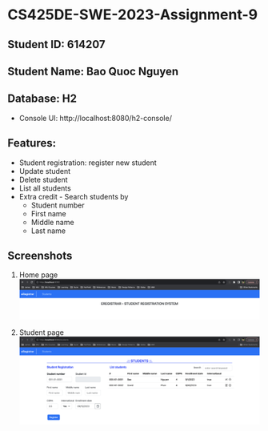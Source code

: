 # CS425DE-SWE-2023-Assignment-9
## Student ID: 614207
## Student Name: Bao Quoc Nguyen
## Database: H2
- Console UI: http://localhost:8080/h2-console/
## Features:
- Student registration: register new student
- Update student
- Delete student
- List all students
- Extra credit - Search students by
  - Student number
  - First name
  - Middle name
  - Last name
## Screenshots
1. Home page
![/screenshots/](./screenshots/home_page.png "Assignment 9")

2. Student page
![/screenshots/](./screenshots/student_page.png "Assignment 9")